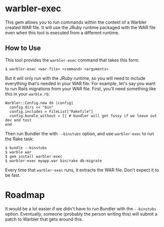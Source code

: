 # warbler-exec

This gem allows you to run commands within the context of a Warbler created WAR file.  It will use the JRuby runtime packaged with the WAR file even when this tool is executed from a different runtime.

## How to Use

This tool provides the `warbler-exec` command that takes this form:

    $ warbler-exec <war-file> <command> <arguments>

But it will only run with the JRuby runtime, so you will need to include everything that's needed in your WAR file.  For example, let's say you want to run Rails migrations from your WAR file.  First, you'll need something like this in your `warble.rb`:

    Warbler::Config.new do |config|      
      config.dirs << "bin"
      config.includes = FileList["Rakefile"]  
      config.bundle_without = [] # bundler will get fussy if we leave out dev and test    
    end

Then run Bundler the with `--binstubs` option, and use `warbler-exec` to run the Rake task:

    $ bundle --binstubs
    $ warble war
    $ gem install warbler-exec
    $ warbler-exec myapp.war bin/rake db:migrate

Every time that `warbler-exec` runs, it extracts the WAR file. Don't expect it to be fast.

# Roadmap

It would be a lot easier if we didn't have to run Bundler with the `--binstubs` option.  Eventually, someone (probably the person writing this) will submit a patch to Warbler that gets around this.

